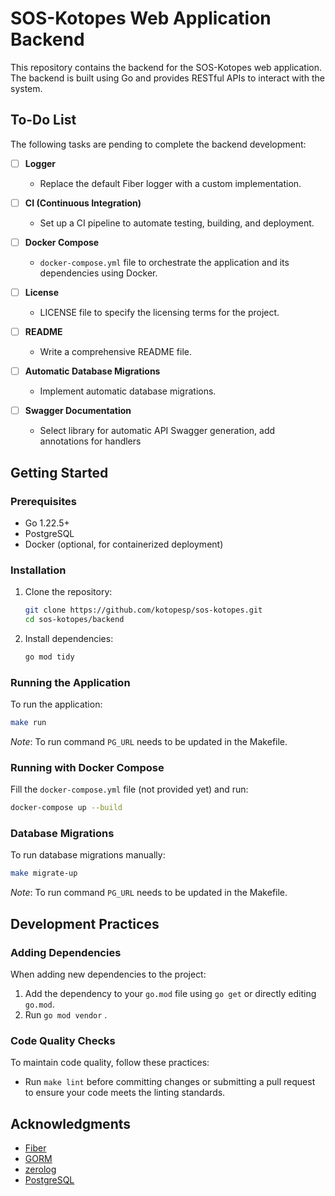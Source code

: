 # SOS-Kotopes Web Application Backend

This repository contains the backend for the SOS-Kotopes web application.
The backend is built using Go and provides RESTful APIs to interact with the system.

## To-Do List

The following tasks are pending to complete the backend development:

- [ ] **Logger**
    - Replace the default Fiber logger with a custom implementation.

- [ ] **CI (Continuous Integration)**
    - Set up a CI pipeline to automate testing, building, and deployment.

- [ ] **Docker Compose**
    - `docker-compose.yml` file to orchestrate the application and its dependencies using Docker.

- [ ] **License**
    - LICENSE file to specify the licensing terms for the project.

- [ ] **README**
    - Write a comprehensive README file.

- [ ] **Automatic Database Migrations**
    - Implement automatic database migrations.
  
- [ ] **Swagger Documentation**
  - Select library for automatic API Swagger generation, add annotations for handlers

## Getting Started

### Prerequisites

- Go 1.22.5+
- PostgreSQL
- Docker (optional, for containerized deployment)

### Installation

1. Clone the repository:

    ```sh
    git clone https://github.com/kotopesp/sos-kotopes.git
    cd sos-kotopes/backend
    ```

2. Install dependencies:

    ```sh
    go mod tidy
    ```

### Running the Application

To run the application:

```sh
make run
```

*Note*: To run command `PG_URL` needs to be updated in the Makefile.

### Running with Docker Compose

Fill the `docker-compose.yml` file (not provided yet) and run:

```sh
docker-compose up --build
```

### Database Migrations

To run database migrations manually:

```sh
make migrate-up
```

*Note*: To run command `PG_URL` needs to be updated in the Makefile.

## Development Practices

### Adding Dependencies

When adding new dependencies to the project:

1. Add the dependency to your `go.mod` file using `go get` or directly editing `go.mod`.
2. Run `go mod vendor` .

### Code Quality Checks

To maintain code quality, follow these practices:

- Run `make lint` before committing changes or submitting a pull request to ensure your code meets the linting standards.


## Acknowledgments

- [Fiber](https://github.com/gofiber/fiber/v2)
- [GORM](https://gorm.io/)
- [zerolog](https://github.com/rs/zerolog)
- [PostgreSQL](https://www.postgresql.org/)

